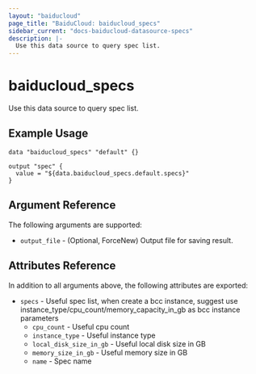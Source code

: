 ```yaml
---
layout: "baiducloud"
page_title: "BaiduCloud: baiducloud_specs"
sidebar_current: "docs-baiducloud-datasource-specs"
description: |-
  Use this data source to query spec list.
---
```


# baiducloud_specs

Use this data source to query spec list.

## Example Usage

```hcl
data "baiducloud_specs" "default" {}

output "spec" {
  value = "${data.baiducloud_specs.default.specs}"
}
```

## Argument Reference

The following arguments are supported:

* `output_file` - (Optional, ForceNew) Output file for saving result.

## Attributes Reference

In addition to all arguments above, the following attributes are exported:

* `specs` - Useful spec list, when create a bcc instance, suggest use instance_type/cpu_count/memory_capacity_in_gb as bcc instance parameters
  * `cpu_count` - Useful cpu count
  * `instance_type` - Useful instance type
  * `local_disk_size_in_gb` - Useful local disk size in GB
  * `memory_size_in_gb` - Useful memory size in GB
  * `name` - Spec name


